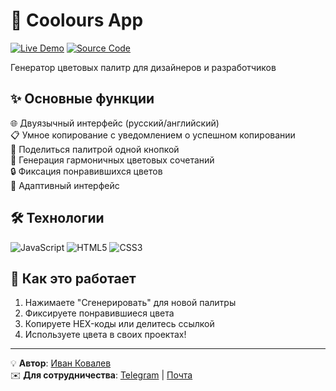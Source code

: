 # 🎨 Coolours App

[![Live Demo](https://img.shields.io/badge/-ДЕМО-47245B?style=for-the-badge)](https://ivkovalevv.github.io/coolours-app)
[![Source Code](https://img.shields.io/badge/-КОД-181717?style=for-the-badge&logo=github&logoColor=white)](https://github.com/ivkovalevv/coolours-app)

Генератор цветовых палитр для дизайнеров и разработчиков

## ✨ Основные функции

🌐 Двуязычный интерфейс (русский/английский)  
📋 Умное копирование с уведомлением о успешном копировании  
🔗 Поделиться палитрой одной кнопкой  
🎲 Генерация гармоничных цветовых сочетаний  
🔒 Фиксация понравившихся цветов  
📱 Адаптивный интерфейс  

## 🛠 Технологии

![JavaScript](https://img.shields.io/badge/-JavaScript-F7DF1E?style=for-the-badge&logo=javascript&logoColor=black)
![HTML5](https://img.shields.io/badge/-HTML5-E34F26?style=for-the-badge&logo=html5&logoColor=white)
![CSS3](https://img.shields.io/badge/-CSS3-1572B6?style=for-the-badge&logo=css3&logoColor=white)

## 🎥 Как это работает

1. Нажимаете "Сгенерировать" для новой палитры
2. Фиксируете понравившиеся цвета
3. Копируете HEX-коды или делитесь ссылкой
4. Используете цвета в своих проектах!

---

💡 **Автор**: [Иван Ковалев](https://kovalev-site.ru)  
✉️ **Для сотрудничества**: [Telegram](https://t.me/x_kovalev) | [Почта](mailto:ivkovalevv@gmail.ru)
